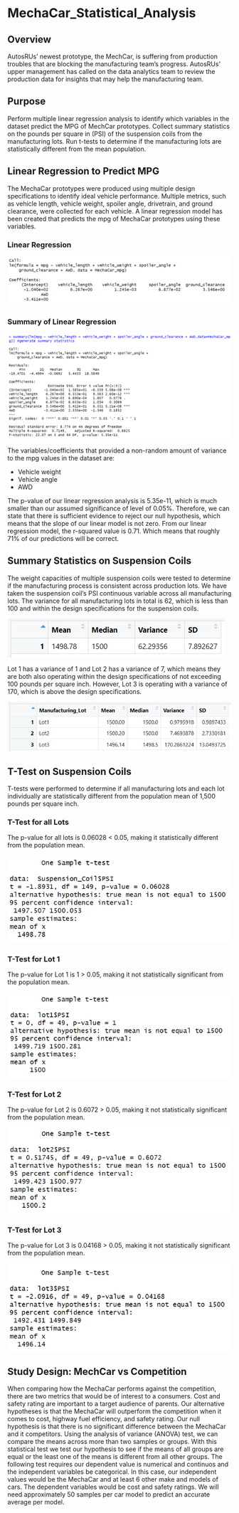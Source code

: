 # MechaCar_Statistical_Analysis
## Overview
AutosRUs’ newest prototype, the MechCar, is suffering from production troubles that are blocking the manufacturing team’s progress. AutosRUs’ upper management has called on the data analytics team to review the production data for insights that may help the manufacturing team.

## Purpose
Perform multiple linear regression analysis to identify which variables in the dataset predict the MPG of MechCar prototypes. Collect summary statistics on the pounds per square in (PSI) of the suspension coils from the manufacturing lots. Run t-tests to determine if the manufacturing lots are statistically different from the mean population.

## Linear Regression to Predict MPG
The MechaCar prototypes were produced using multiple design specifications to identify ideal vehicle performance. Multiple metrics, such as vehicle length, vehicle weight, spoiler angle, drivetrain, and ground clearance, were collected for each vehicle. A linear regression model has been created that predicts the mpg of MechaCar prototypes using these variables.

### Linear Regression

![2](Images/2.png)

### Summary of Linear Regression

![3](Images/3.png)

The variables/coefficients that provided a non-random amount of variance to the mpg values in the dataset are:
-	Vehicle weight
-	Vehicle angle
-	AWD

The p-value of our linear regression analysis is 5.35e-11, which is much smaller than our assumed significance of level of 0.05%. Therefore, we can state that there is sufficient evidence to reject our null hypothesis, which means that the slope of our linear model is not zero.
From our linear regression model, the r-squared value is 0.71. Which means that roughly 71% of our predictions will be correct. 

## Summary Statistics on Suspension Coils
The weight capacities of multiple suspension coils were tested to determine if the manufacturing process is consistent across production lots. We have taken the suspension coil’s PSI continuous variable across all manufacturing lots. The variance for all manufacturing lots in total is 62, which is less than 100 and within the design specifications for the suspension coils. 

![4](Images/4.png)

Lot 1 has a variance of 1 and Lot 2 has a variance of 7, which means they are both also operating within the design specifications of not exceeding 100 pounds per square inch. However, Lot 3 is operating with a variance of 170, which is above the design specifications.  

![5](Images/5.png)

## T-Test on Suspension Coils
T-tests were performed to determine if all manufacturing lots and each lot individually are statistically different from the population mean of 1,500 pounds per square inch.

### T-Test for all Lots
The p-value for all lots is 0.06028 < 0.05, making it statistically different from the population mean. 

![6](Images/6.png)

### T-Test for Lot 1
The p-value for Lot 1 is 1 > 0.05, making it not statistically significant from the population mean.

![7](Images/7.png)

### T-Test for Lot 2
The p-value for Lot 2 is 0.6072 > 0.05, making it not statistically significant from the population mean.

![8](Images/8.png)

### T-Test for Lot 3
The p-value for Lot 3 is 0.04168 > 0.05, making it not statistically significant from the population mean.

![9](Images/9.png)

## Study Design: MechCar vs Competition
When comparing how the MechaCar performs against the competition, there are two metrics that would be of interest to a consumers. Cost and safety rating are important to a target audience of parents. Our alternative hypotheses is that the MechaCar will outperform the competition when it comes to cost, highway fuel efficiency, and safety rating. Our null hypothesis is that there is no significant difference between the MechaCar and it competitors. Using the analysis of variance (ANOVA) test, we can compare the means across more than two samples or groups. With this statistical test we test our hypothesis to see if the means of all groups are equal or the least one of the means is different from all other groups. The following test requires our dependent value is numerical and continuos and the independent variables be categorical. In this case, our independent values would be the MechaCar and at least 6 other make and models of cars. The dependent variables would be cost and safety ratings. We will need approximately 50 samples per car model to predict an accurate average per model.

